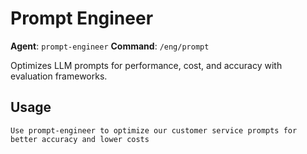 # Prompt Engineer

**Agent**: `prompt-engineer`
**Command**: `/eng/prompt`

Optimizes LLM prompts for performance, cost, and accuracy with evaluation frameworks.

## Usage
```
Use prompt-engineer to optimize our customer service prompts for better accuracy and lower costs
```